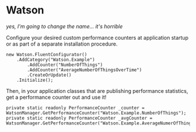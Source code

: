 # Watson
*yes, I'm going to change the name... it's horrible*

Configure your desired custom performance counters at application startup or as part of a separate installation procedure.

    new Watson.FluentConfigurator()
        .AddCategory("Watson.Example")
            .AddCounter("NumberOfThings")
            .AddCounter("AverageNumberOfThingsOverTime")
            .CreateOrUpdate()
        .Initialize();
        
        
Then, in your application classes that are publishing performance statistics, get a performance counter out and use it!

    private static readonly PerformanceCounter _counter = WatsonManager.GetPerformanceCounter("Watson.Example.NumberOfThings");
    private static readonly PerformanceCounter _avgCounter = WatsonManager.GetPerformanceCounter("Watson.Example.AverageNumerOfThingsOverTime");